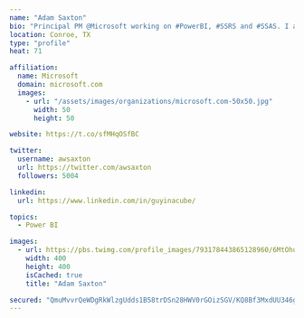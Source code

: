 ```yaml
---
name: "Adam Saxton"
bio: "Principal PM @Microsoft working on #PowerBI, #SSRS and #SSAS. I also go by @GuyInACube"
location: Conroe, TX
type: "profile"
heat: 71

affiliation:
  name: Microsoft
  domain: microsoft.com
  images:
    - url: "/assets/images/organizations/microsoft.com-50x50.jpg"
      width: 50
      height: 50

website: https://t.co/sfMHqOSfBC

twitter:
  username: awsaxton
  url: https://twitter.com/awsaxton
  followers: 5004

linkedin:
  url: https://www.linkedin.com/in/guyinacube/

topics:
  - Power BI

images:
  - url: https://pbs.twimg.com/profile_images/793178443865128960/6MtOhub__400x400.jpg
    width: 400
    height: 400
    isCached: true
    title: "Adam Saxton"

secured: "QmuMvvrQeWDgRkWlzgUdds1B58trDSn28HWV0rGOizSGV/KQ8Bf3MxdUU346gId10ZNa+AZ4DGuln00pTmcnCP3rAuzeg1/X36Nq1TplXLGIO+TMQva3RHj3i2jdBDFSO9nze8JWMgVpyBpN+QRAcSGhu5Xj6V98lD6BbjGHeJgnzHchf09bJ3Vyu1uDtIEpS1RkUskExT95FoZqFFIy9HOHxnWn2hGRALp1RLKqlixUrH9kgCfPvlsoilSU37CdCKAkqnJUWE8ssoHkG50YCwXvDbi2srcCitxrsVQktX8Cp+ABk/7jDR/kjZETfvUin3YFSmIRD3rl4EJ2WnKk2e0HcpPgR1X1pzC8LnrxKq3EI300ePhfzYzZ84++Q4bD;H6LmTDgL/cWrd20PqNvmHg=="
---
```


